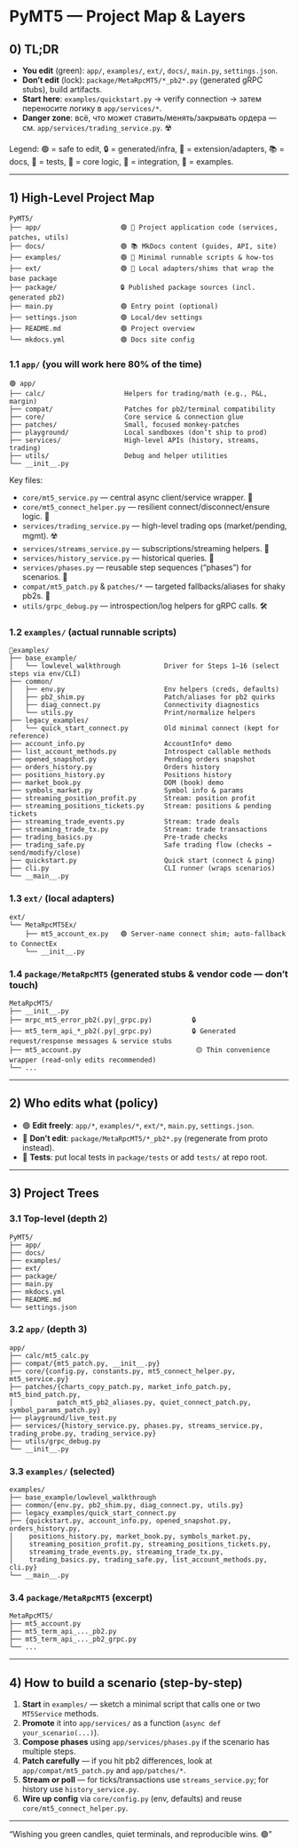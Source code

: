 # PyMT5 — Project Map & Layers

## 0) TL;DR

* **You edit** (green): `app/`, `examples/`, `ext/`, `docs/`, `main.py`, `settings.json`.
* **Don’t edit** (lock): `package/MetaRpcMT5/*_pb2*.py` (generated gRPC stubs), build artifacts.
* **Start here**: `examples/quickstart.py` → verify connection → затем переносите логику в `app/services/*`.
* **Danger zone**: всё, что может ставить/менять/закрывать ордера — см. `app/services/trading_service.py`. ☢️

Legend: 🟢 = safe to edit, 🔒 = generated/infra, 🧩 = extension/adapters, 📚 = docs, 🧪 = tests, 🧠 = core logic, 🔌 = integration, 🧭 = examples.

---

## 1) High-Level Project Map

```
PyMT5/
├── app/                    🟢 🧠 Project application code (services, patches, utils)
├── docs/                   🟢 📚 MkDocs content (guides, API, site)
├── examples/               🟢 🧭 Minimal runnable scripts & how-tos
├── ext/                    🟢 🧩 Local adapters/shims that wrap the base package
├── package/                🔒 Published package sources (incl. generated pb2)
├── main.py                 🟢 Entry point (optional)
├── settings.json           🟢 Local/dev settings
├── README.md               🟢 Project overview
└── mkdocs.yml              🟢 Docs site config
```

### 1.1 `app/` (you will work here 80% of the time)

```
🟢 app/
├── calc/                    Helpers for trading/math (e.g., P&L, margin)
├── compat/                  Patches for pb2/terminal compatibility
├── core/                    Core service & connection glue
├── patches/                 Small, focused monkey-patches
├── playground/              Local sandboxes (don’t ship to prod)
├── services/                High-level APIs (history, streams, trading)
├── utils/                   Debug and helper utilities
└── __init__.py
```

Key files:

* `core/mt5_service.py` — central async client/service wrapper. 🔌
* `core/mt5_connect_helper.py` — resilient connect/disconnect/ensure logic. 🧠
* `services/trading_service.py` — high-level trading ops (market/pending, mgmt). ☢️
* `services/streams_service.py` — subscriptions/streaming helpers. 🔌
* `services/history_service.py` — historical queries. 🔌
* `services/phases.py` — reusable step sequences (“phases”) for scenarios. 🧠
* `compat/mt5_patch.py` & `patches/*` — targeted fallbacks/aliases for shaky pb2s. 🧩
* `utils/grpc_debug.py` — introspection/log helpers for gRPC calls. 🛠️

### 1.2 `examples/` (actual runnable scripts)

```
🧭examples/
├── base_example/
│   └── lowlevel_walkthrough           Driver for Steps 1–16 (select steps via env/CLI)
├── common/
│   ├── env.py                         Env helpers (creds, defaults)
│   ├── pb2_shim.py                    Patch/aliases for pb2 quirks
│   ├── diag_connect.py                Connectivity diagnostics
│   └── utils.py                       Print/normalize helpers
├── legacy_examples/
│   └── quick_start_connect.py         Old minimal connect (kept for reference)
├── account_info.py                    AccountInfo* demo
├── list_account_methods.py            Introspect callable methods
├── opened_snapshot.py                 Pending orders snapshot
├── orders_history.py                  Orders history
├── positions_history.py               Positions history
├── market_book.py                     DOM (book) demo
├── symbols_market.py                  Symbol info & params
├── streaming_position_profit.py       Stream: position profit
├── streaming_positions_tickets.py     Stream: positions & pending tickets
├── streaming_trade_events.py          Stream: trade deals
├── streaming_trade_tx.py              Stream: trade transactions
├── trading_basics.py                  Pre-trade checks
├── trading_safe.py                    Safe trading flow (checks → send/modify/close)
├── quickstart.py                      Quick start (connect & ping)
├── cli.py                             CLI runner (wraps scenarios)
└── __main__.py
```

### 1.3 `ext/` (local adapters)

```
ext/
└── MetaRpcMT5Ex/
    ├── mt5_account_ex.py   🟢 Server-name connect shim; auto-fallback to ConnectEx
    └── __init__.py
```

### 1.4 `package/MetaRpcMT5` (generated stubs & vendor code — don’t touch)

```
MetaRpcMT5/
├── __init__.py
├── mrpc_mt5_error_pb2(.py|_grpc.py)          🔒
├── mt5_term_api_*_pb2(.py|_grpc.py)          🔒 Generated request/response messages & service stubs
├── mt5_account.py                             🟡 Thin convenience wrapper (read-only edits recommended)
└── ...
```

---

## 2) Who edits what (policy)

* 🟢 **Edit freely**: `app/*`, `examples/*`, `ext/*`, `main.py`, `settings.json`.
* 🛑 **Don’t edit**: `package/MetaRpcMT5/*_pb2*.py` (regenerate from proto instead).
* 🧪 **Tests**: put local tests in `package/tests` or add `tests/` at repo root.

---

## 3) Project Trees

### 3.1 Top-level (depth 2)

```
PyMT5/
├── app/
├── docs/
├── examples/
├── ext/
├── package/
├── main.py
├── mkdocs.yml
├── README.md
└── settings.json
```

### 3.2 `app/` (depth 3)

```
app/
├── calc/mt5_calc.py
├── compat/{mt5_patch.py, __init__.py}
├── core/{config.py, constants.py, mt5_connect_helper.py, mt5_service.py}
├── patches/{charts_copy_patch.py, market_info_patch.py, mt5_bind_patch.py,
│           patch_mt5_pb2_aliases.py, quiet_connect_patch.py, symbol_params_patch.py}
├── playground/live_test.py
├── services/{history_service.py, phases.py, streams_service.py, trading_probe.py, trading_service.py}
├── utils/grpc_debug.py
└── __init__.py
```

### 3.3 `examples/` (selected)

```
examples/
├── base_example/lowlevel_walkthrough
├── common/{env.py, pb2_shim.py, diag_connect.py, utils.py}
├── legacy_examples/quick_start_connect.py
├── {quickstart.py, account_info.py, opened_snapshot.py, orders_history.py,
│    positions_history.py, market_book.py, symbols_market.py,
│    streaming_position_profit.py, streaming_positions_tickets.py,
│    streaming_trade_events.py, streaming_trade_tx.py,
│    trading_basics.py, trading_safe.py, list_account_methods.py, cli.py}
└── __main__.py
```

### 3.4 `package/MetaRpcMT5` (excerpt)

```
MetaRpcMT5/
├── mt5_account.py
├── mt5_term_api_..._pb2.py
├── mt5_term_api_..._pb2_grpc.py
└── ...
```

---

## 4) How to build a scenario (step-by-step)

1. **Start** in `examples/` — sketch a minimal script that calls one or two `MT5Service` methods.
2. **Promote** it into `app/services/` as a function (`async def your_scenario(...)`).
3. **Compose phases** using `app/services/phases.py` if the scenario has multiple steps.
4. **Patch carefully** — if you hit pb2 differences, look at `app/compat/mt5_patch.py` and `app/patches/*`.
5. **Stream or poll** — for ticks/transactions use `streams_service.py`; for history use `history_service.py`.
6. **Wire up config** via `core/config.py` (env, defaults) and reuse `core/mt5_connect_helper.py`.

---

“Wishing you green candles, quiet terminals, and reproducible wins. 🟢”
